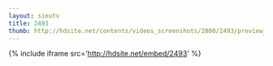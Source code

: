 ```yaml
---
layout: sieutv
title: 2493
thumb: http://hdsite.net/contents/videos_screenshots/2000/2493/preview_360p.mp4.jpg
---
```

{% include iframe src='http://hdsite.net/embed/2493' %}
 
